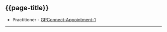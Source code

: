 ## {{page-title}}

- Practitioner - [GPConnect-Appointment-1](
https://simplifier.net/guide/gpconnect-data-model/Home/FHIR-Assets/All-assets/Profiles/Profile--GPConnect-Appointment-1?version=current)
---